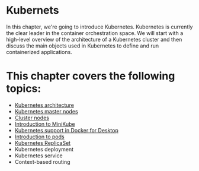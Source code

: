 # Kubernets

In this chapter, we're going to introduce Kubernetes. Kubernetes is currently the clear leader in the container orchestration space. We will start with a high-level overview of the architecture of a Kubernetes cluster and then discuss the main objects used in Kubernetes to define and run containerized applications.

# This chapter covers the following topics:

- [Kubernetes architecture](Kubernetes-architecture.md)
- [Kubernetes master nodes](Kubernetes-master-nodes.md)
- [Cluster nodes](Cluster-nodes.md)
- [Introduction to MiniKube](Introduction-to-Minikube.md)
- [Kubernetes support in Docker for Desktop](Kubernetes-support-in-Docker-for-Desktop.md)
- [Introduction to pods](Introduction-to-pods.md)
- [Kubernetes ReplicaSet](Kubernetes-ReplicaSet.md)
- Kubernetes deployment
- Kubernetes service
- Context-based routing